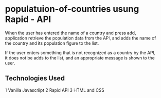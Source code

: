 # populatuion-of-countries usung Rapid - API

When the user has entered the name of a country and press add, application retrieve the population data from the API, and adds the name of the country and its population figure to the list.

If the user enters something that is not recognized as a country by the API, it does not be adds to the list, and an appropriate message is shown to the user.

## Technologies Used

1 Vanilla Javascriipt
2 Rapid API
3 HTML and CSS
